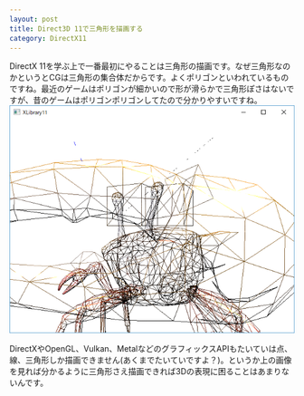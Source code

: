 ```yaml
---
layout: post
title: Direct3D 11で三角形を描画する
category: DirectX11
---
```

DirectX 11を学ぶ上で一番最初にやることは三角形の描画です。なぜ三角形なのかというとCGは三角形の集合体だからです。よくポリゴンといわれているものですね。最近のゲームはポリゴンが細かいので形が滑らかで三角形ぽさはないですが、昔のゲームはポリゴンポリゴンしてたので分かりやすいですね。
![](/assets/2018-05-23-001.png)

DirectXやOpenGL、Vulkan、MetalなどのグラフィックスAPIもたいていは点、線、三角形しか描画できません(あくまでたいていですよ？)。というか上の画像を見れば分かるように三角形さえ描画できれば3Dの表現に困ることはあまりないんです。